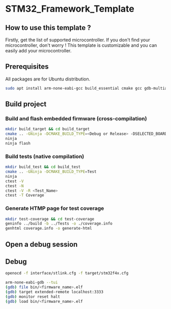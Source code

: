 # STM32_Framework_Template
## How to use this template ?
Firstly, get the list of supported microcontroller.
If you don't find your microcontroller, don't worry !
This template is customizable and you can easily add your microcontroller.
## Prerequisites
All packages are for Ubuntu distribution.
```bash
sudo apt install arm-none-eabi-gcc build_essential cmake gcc gdb-multiarch lcov ninja openocd
```
## Build project
### Build and flash embedded firmware (cross-compilation)
```bash
mkdir build_target && cd build_target
cmake .. -GNinja -DCMAKE_BUILD_TYPE=<Debug or Release> -DSELECTED_BOARD=<Your_Board>
ninja
ninja flash
```
### Build tests (native compilation)
```bash
mkdir build_test && cd build_test
cmake .. -GNinja -DCMAKE_BUILD_TYPE=Test
ninja
ctest -V
ctest -N
ctest -V -R <Test_Name>
ctest -T Coverage
```
### Generate HTMP page for test coverage
```bash
mkdir test-coverage && cd test-coverage
geninfo ../build -b ../Tests -o ./coverage.info
genhtml coverage.info -o generate-html
```
## Open a debug session
## Debug
```bash
openocd -f interface/stlink.cfg -f target/stm32f4x.cfg
```
```bash
arm-none-eabi-gdb --tui
(gdb) file bin/<firmware_name>.elf
(gdb) target extended-remote localhost:3333
(gdb) monitor reset halt
(gdb) load bin/<firmware_name>.elf
```